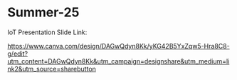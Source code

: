 # Summer-25

IoT Presentation Slide Link:

https://www.canva.com/design/DAGwQdyn8Kk/yKG42B5YxZqw5-Hra8C8-g/edit?utm_content=DAGwQdyn8Kk&utm_campaign=designshare&utm_medium=link2&utm_source=sharebutton
